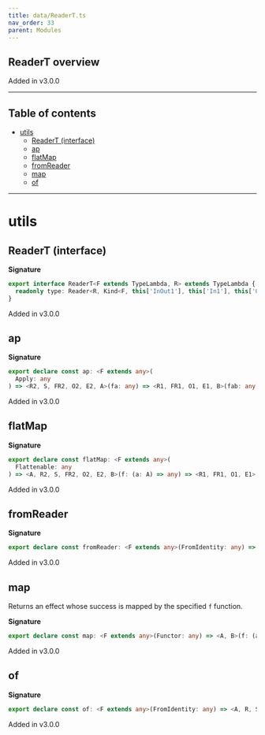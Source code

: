 ```yaml
---
title: data/ReaderT.ts
nav_order: 33
parent: Modules
---
```


## ReaderT overview

Added in v3.0.0

---

<h2 class="text-delta">Table of contents</h2>

- [utils](#utils)
  - [ReaderT (interface)](#readert-interface)
  - [ap](#ap)
  - [flatMap](#flatmap)
  - [fromReader](#fromreader)
  - [map](#map)
  - [of](#of)

---

# utils

## ReaderT (interface)

**Signature**

```ts
export interface ReaderT<F extends TypeLambda, R> extends TypeLambda {
  readonly type: Reader<R, Kind<F, this['InOut1'], this['In1'], this['Out3'], this['Out2'], this['Out1']>>
}
```

Added in v3.0.0

## ap

**Signature**

```ts
export declare const ap: <F extends any>(
  Apply: any
) => <R2, S, FR2, O2, E2, A>(fa: any) => <R1, FR1, O1, E1, B>(fab: any) => any
```

Added in v3.0.0

## flatMap

**Signature**

```ts
export declare const flatMap: <F extends any>(
  Flattenable: any
) => <A, R2, S, FR2, O2, E2, B>(f: (a: A) => any) => <R1, FR1, O1, E1>(ma: any) => any
```

Added in v3.0.0

## fromReader

**Signature**

```ts
export declare const fromReader: <F extends any>(FromIdentity: any) => <R, A, S>(fa: any) => any
```

Added in v3.0.0

## map

Returns an effect whose success is mapped by the specified `f` function.

**Signature**

```ts
export declare const map: <F extends any>(Functor: any) => <A, B>(f: (a: A) => B) => <R, S, FR, O, E>(fa: any) => any
```

Added in v3.0.0

## of

**Signature**

```ts
export declare const of: <F extends any>(FromIdentity: any) => <A, R, S, FR, O, E>(a: A) => any
```

Added in v3.0.0

